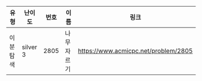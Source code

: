 |유형|난이도|번호|이름|링크|
|------|---|---|---|---|
|이분탐색|silver 3|2805|나무 자르기|https://www.acmicpc.net/problem/2805|
